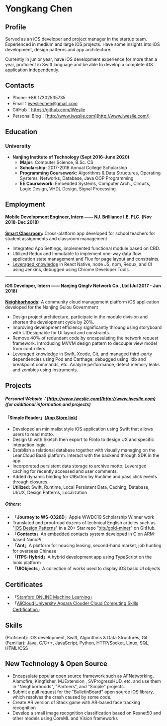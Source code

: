 # Yongkang Chen

## Profile

Served as an iOS developer and project manager in the startup team. Experienced in medium and large iOS projects. Have some insights into iOS development, design patterns and app architecture.

Currently in junior year, have iOS development experience for more than a year, proficient in Swift language and be able to develop a complete iOS application independently.

## Contacts

- Phone: +86 17302535735
- Email：[iwesliechen@gmail.com](mailto:iwesliechen@gmail.com)
- GitHub：<https://github.com/iWeslie>
- Personal Blog：[http://www.iweslie.com](http://www.iweslie.com/)

## Education

### University

- **Nanjing Institute of Technology (Sept 2016-June 2020)**
  - **Major:** Computer Science, B.Sc. CS
  - **Scholarship:** 2017-2018 Annual College Scholarship
  - **Programming Coursework:** Algorithms & Data Structures, Operating Systems, Networks, Database, Java OOP Programming
  - **EE Coursework:** Embedded Systems, Computer Arch., Circuits, Logic Design, VHDL Design, Signal Processing

## Employment

#### Mobile Development Engineer, Intern —— NJ. Brilliance I.E. PLC. (Nov 2018-Dec 2018)

**[Smart Classroom](https://www.yice365.com/indexWeb.html):** Cross-platform app developed for school teachers for student assignments and classroom management 

- Integrated App Settings, implemented functional module based on CBD.
- Utilized Redux and Immutable to implement one-way data flow application state management and Flux for page layout and constraints.
- <u>Leveraged knowledge</u> in React Native, node JS, npm, Redux, and CI using Jenkins, debugged using Chrome Developer Tools.

------

#### iOS Developer, Intern —— Nanjing Qinglv Network Co., Ltd (Jul 2017 - Jun 2018)

**[Neighborhoods](https://itunes.apple.com/cn/app/%E9%82%BB%E9%87%8C%E5%B8%AE-%E7%A4%BE%E5%8C%BA%E4%BA%91%E6%B2%BB%E7%90%86%E5%B9%B3%E5%8F%B0/id1316363309?l=en&mt=8):** A community cloud management platform iOS application developed for the Nanjing Gulou Government

- Design project architecture, participate in the module division and shorten the development cycle by 20%.
- Improving development efficiency significantly throung using storyboard with UIDesignable for UI layout and constraints.
- Remove 40% of redundant code by encapsulating the network request framework. Introducing MVVM design pattern to decouple view model from controllers.
- <u>Leveraged knowledge</u> in Swift, Xcode, Git, and managed third-party dependencies using Pod and Carthage, debugged using lldb and breakpoint commands, etc. Analyze performance, detect memory leaks and zombies using Instruments.

## Projects

##### Personal Website：[http://www.iweslie.com](http://www.iweslie.com) (for additional information and projects)

#### 「**Simple Reader**」([App Store link](https://itunes.apple.com/cn/app/simplereader/id1442458071?l=en&mt=8))

- Developed an minimalist style iOS application using Swift that allows users to read motto.
- Design UI with Sketch then export to Flinto to design UX and specific interaction logic.
- Establish a relational database together with visually managing on the LeanCloud BaaS platform. Interact with the backend through SDK in the app.
- Incorporated persistent data storage to archive motto. Leveraged caching for recently accessed and user comments.
- Added dynamic binding for UIButton by Runtime and pass click events through closures.
- **Utilized:** Swift, Runtime, Local Persistent Data, Caching, Database, UI/UX, Design Patterns, Localization

##### Others:

- 「**Journey to WS-0326D**」Apple WWDC19 Scholarship Winner work
- Translated and proofread dozens of technical English articles such as "[iOS Design Patterns](https://juejin.im/user/5bc836776fb9a05d1478541e/posts)" in a 20+ Star repo "[xitu/gold-miner](https://github.com/xitu/gold-miner)" on GitHub.
- 「**Contacts**」An embedded contacts system developed in C on ARM-based NanoPi
- 「**Ant**」A platform for housing leasing, second-hand market, job hunting for overseas Chinese
- 「**ITPS-Hybrid**」A hybrid development app using TypeScript on the Ionic platform
- 「**UlObjects**」A collection of works used to display iOS basic UI objects

## Certificates

- 「[Stanford ONLINE Machine Learning](http://iweslie.com/ML%20certification.pdf)」
- 「[AliCloud University Apsara Clouder Cloud Computing Skills Certification](http://iweslie.com/ali_cloud_certificate.jpg)」

## Skills

(Proficent): iOS development, Swift, Algorithms & Data Structures, Git
(Familiar):  Java, C/C++, JavaScript, Python, HTTP/Socket, Linux, SQL, HTML/CSS

## New Technology & Open Source

- Encapsulate popular open source framework such as AFNetworking, Alamofire, Kingfisher, MJExtension , SVProgressHUD, etc. and use them in "Neighborhoods", "Partners", and "Simple" projects. 
- Submit a pull request for the "BulletinBoard" open source iOS library, which resolves the crash caused by some code.
- Create AR version of Stack game with AR-based face tracking recognition
- Develop a small image recognition classification based on Resnet50 and other models using CoreML and Vision frameworks